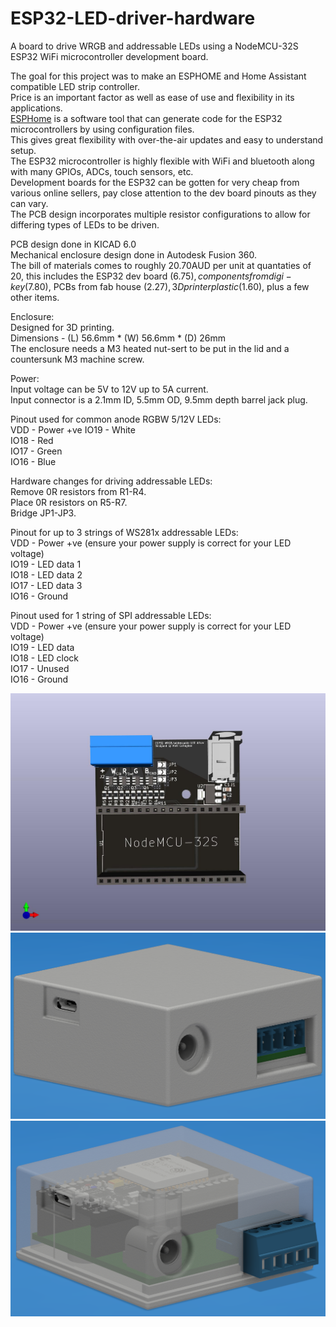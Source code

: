# ESP32-LED-driver-hardware
A board to drive WRGB and addressable LEDs using a NodeMCU-32S ESP32 WiFi microcontroller development board.  

The goal for this project was to make an ESPHOME and Home Assistant compatible LED strip controller.  
Price is an important factor as well as ease of use and flexibility in its applications.  
[ESPHome](https://esphome.io/) is a software tool that can generate code for the ESP32 microcontrollers by using configuration files.  
This gives great flexibility with over-the-air updates and easy to understand setup.  
The ESP32 microcontroller is highly flexible with WiFi and bluetooth along with many GPIOs, ADCs, touch sensors, etc.  
Development boards for the ESP32 can be gotten for very cheap from various online sellers, pay close attention to the dev board pinouts as they can vary.  
The PCB design incorporates multiple resistor configurations to allow for differing types of LEDs to be driven.  


PCB design done in KICAD 6.0  
Mechanical enclosure design done in Autodesk Fusion 360.  
The bill of materials comes to roughly 20.70AUD per unit at quantaties of 20, this includes the ESP32 dev board ($6.75), components from digi-key ($7.80), PCBs from fab house ($2.27), 3D printer plastic ($1.60), plus a few other items.  

Enclosure:  
Designed for 3D printing.  
Dimensions - (L) 56.6mm * (W) 56.6mm * (D) 26mm  
The enclosure needs a M3 heated nut-sert to be put in the lid and a countersunk M3 machine screw.

Power:  
Input voltage can be 5V to 12V up to 5A current.  
Input connector is a 2.1mm ID, 5.5mm OD, 9.5mm depth barrel jack plug.

Pinout used for common anode RGBW 5/12V LEDs:  
VDD  - Power +ve
IO19 - White  
IO18 - Red  
IO17 - Green  
IO16 - Blue  

Hardware changes for driving addressable LEDs:  
Remove 0R resistors from R1-R4.  
Place 0R resistors on R5-R7.  
Bridge JP1-JP3.  

Pinout for up to 3 strings of WS281x addressable LEDs:  
VDD  - Power +ve (ensure your power supply is correct for your LED voltage)  
IO19 - LED data 1  
IO18 - LED data 2  
IO17 - LED data 3  
IO16 - Ground  

Pinout used for 1 string of SPI addressable LEDs:  
VDD  - Power +ve (ensure your power supply is correct for your LED voltage)  
IO19 - LED data  
IO18 - LED clock  
IO17 - Unused  
IO16 - Ground  

![PCB0](https://github.com/m-c-tech/ESP32-LED-driver-hardware/blob/main/Images/PCB0.jpg)
![Enclosure0](https://github.com/m-c-tech/ESP32-LED-driver-hardware/blob/main/Images/Enclosure0.PNG)
![Enclosure1](https://github.com/m-c-tech/ESP32-LED-driver-hardware/blob/main/Images/Enclosure1.PNG)